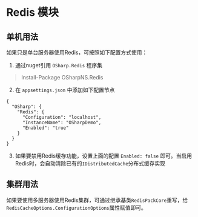 ﻿# Redis 模块

## 单机用法
如果只是单台服务器使用Redis，可按照如下配置方式使用：
1. 通过nuget引用 `OSharp.Redis` 程序集
> Install-Package OSharpNS.Redis
2. 在 `appsettings.json` 中添加如下配置节点
```
{
  "OSharp": {
    "Redis": {
      "Configuration": "localhost",
      "InstanceName": "OSharpDemo",
      "Enabled": "true" 
    } 
  }
}
```
3. 如果要禁用Redis缓存功能，设置上面的配置 `Enabled: false` 即可。当启用Redis时，会自动清除已有的`IDistributedCache`分布式缓存实现

## 集群用法
如果要使用多服务器使用Redis集群，可通过继承基类`RedisPackCore`重写，给`RedisCacheOptions.ConfigurationOptions`属性赋值即可。
